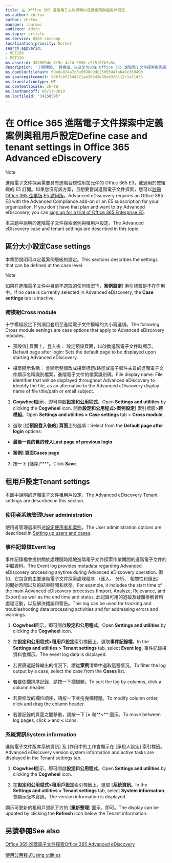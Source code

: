 ```yaml
---
title: 在 Office 365 進階電子文件探索中定義案例與租用戶設定
ms.author: chrfox
author: chrfox
manager: laurawi
audience: Admin
ms.topic: article
ms.service: O365-seccomp
localization_priority: Normal
search.appverid:
- MOE150
- MET150
ms.assetid: 383809de-7f5e-4a1d-9098-c525f67b7a9a
description: '了解標籤、 跨模組，以及您可以在 Office 365 進階電子文件探索案例層級定義的租用戶設定。  '
ms.openlocfilehash: 69e6e824a7c6a5698e9dc25095d4fab49e369490
ms.sourcegitcommit: 9d67cb52544321a430343d39eb336112c1a11d35
ms.translationtype: MT
ms.contentlocale: zh-TW
ms.lasthandoff: 05/17/2019
ms.locfileid: "34150595"
---
```

# <a name="define-case-and-tenant-settings-in-office-365-advanced-ediscovery"></a><span data-ttu-id="af6b5-103">在 Office 365 進階電子文件探索中定義案例與租用戶設定</span><span class="sxs-lookup"><span data-stu-id="af6b5-103">Define case and tenant settings in Office 365 Advanced eDiscovery</span></span>

> [!NOTE]
> <span data-ttu-id="af6b5-p101">進階電子文件探索需要具有進階合規性附加元件的 Office 365 E3，或適用於您組織的 E5 訂閱。如果您沒有該方案，且想要嘗試進階電子文件探索，您可以[註冊 Office 365 企業版 E5 試用版](https://go.microsoft.com/fwlink/p/?LinkID=698279)。</span><span class="sxs-lookup"><span data-stu-id="af6b5-p101">Advanced eDiscovery requires an Office 365 E3 with the Advanced Compliance add-on or an E5 subscription for your organization. If you don't have that plan and want to try Advanced eDiscovery, you can [sign up for a trial of Office 365 Enterprise E5](https://go.microsoft.com/fwlink/p/?LinkID=698279).</span></span> 
  
<span data-ttu-id="af6b5-106">本主題中說明的進階電子文件探索案例與租用戶設定。</span><span class="sxs-lookup"><span data-stu-id="af6b5-106">The Advanced eDiscovery case and tenant settings are described in this topic.</span></span>
  
## <a name="case-settings"></a><span data-ttu-id="af6b5-107">區分大小設定</span><span class="sxs-lookup"><span data-stu-id="af6b5-107">Case settings</span></span>

<span data-ttu-id="af6b5-108">本章節說明可以定義案例層級的設定。</span><span class="sxs-lookup"><span data-stu-id="af6b5-108">This sections describes the settings that can be defined at the case level.</span></span>
  
> [!NOTE]
> <span data-ttu-id="af6b5-109">如果在進階電子文件中目前不選取的任何情況下，**案例設定**] 索引標籤是不在作用中。</span><span class="sxs-lookup"><span data-stu-id="af6b5-109">If no case is currently selected in Advanced eDiscovery, the **Case settings** tab is inactive.</span></span> 
  
### <a name="cross-module"></a><span data-ttu-id="af6b5-110">跨模組</span><span class="sxs-lookup"><span data-stu-id="af6b5-110">Cross module</span></span>

<span data-ttu-id="af6b5-111">十字模組設定下列項目套用至進階電子文件模組的大小寫選項。</span><span class="sxs-lookup"><span data-stu-id="af6b5-111">The following Cross module settings are case options that apply to Advanced eDiscovery modules.</span></span>
  
- <span data-ttu-id="af6b5-112">預設值] 頁面上，登入後： 設定預設頁面，以啟動進階電子文件時顯示。</span><span class="sxs-lookup"><span data-stu-id="af6b5-112">Default page after login: Sets the default page to be displayed upon starting Advanced eDiscovery.</span></span>
    
- <span data-ttu-id="af6b5-113">檔案顯示名稱： 會顯示整個改成檔案標題/路徑或電子郵件主旨的進階電子文件顯示名稱識別檔案，進階電子文件的檔案識別碼。</span><span class="sxs-lookup"><span data-stu-id="af6b5-113">File display name: File identifier that will be displayed throughout Advanced eDiscovery to identify the file, as an alternative to the Advanced eDiscovery display name of file title/path or email subject.</span></span>
    
1. <span data-ttu-id="af6b5-114">**Cogwheel**圖示，即可開啟**設定和公用程式**。</span><span class="sxs-lookup"><span data-stu-id="af6b5-114">Open **Settings and utilities** by clicking the **Cogwheel** icon.</span></span> <span data-ttu-id="af6b5-115">開啟**設定和公用程式\>案例設定**] 索引標籤\>**跨模組**。</span><span class="sxs-lookup"><span data-stu-id="af6b5-115">Open **Settings and utilities \> Case settings** tab \> **Cross module**.</span></span> 
    
2. <span data-ttu-id="af6b5-116">選取 [從**預設登入後的] 頁面上**的選項：</span><span class="sxs-lookup"><span data-stu-id="af6b5-116">Select from the **Default page after login** options:</span></span> 
    
  - <span data-ttu-id="af6b5-117">**最後一頁的舊的登入**</span><span class="sxs-lookup"><span data-stu-id="af6b5-117">**Last page of previous login**</span></span>
    
  - <span data-ttu-id="af6b5-118">**案例] 頁面**</span><span class="sxs-lookup"><span data-stu-id="af6b5-118">**Cases page**</span></span>
    
3. <span data-ttu-id="af6b5-119">按一下 [儲存]\*\*\*\*。</span><span class="sxs-lookup"><span data-stu-id="af6b5-119">Click **Save**.</span></span>
    
## <a name="tenant-settings"></a><span data-ttu-id="af6b5-120">租用戶設定</span><span class="sxs-lookup"><span data-stu-id="af6b5-120">Tenant settings</span></span>

<span data-ttu-id="af6b5-121">本節中說明的進階電子文件租用戶設定。</span><span class="sxs-lookup"><span data-stu-id="af6b5-121">The Advanced eDiscovery Tenant settings are described in this section.</span></span>
  
### <a name="user-administration"></a><span data-ttu-id="af6b5-122">使用者系統管理</span><span class="sxs-lookup"><span data-stu-id="af6b5-122">User administration</span></span>

<span data-ttu-id="af6b5-123">使用者管理選項所述[設定使用者和案例](set-up-users-and-cases-in-advanced-ediscovery.md)。</span><span class="sxs-lookup"><span data-stu-id="af6b5-123">The User administration options are described in [Setting up users and cases](set-up-users-and-cases-in-advanced-ediscovery.md).</span></span>
  
### <a name="event-log"></a><span data-ttu-id="af6b5-124">事件記錄檔</span><span class="sxs-lookup"><span data-stu-id="af6b5-124">Event log</span></span>

<span data-ttu-id="af6b5-125">事件記錄檔會提供關於處理隨時隨地進階電子文件探索作業期間的進階電子文件的中繼資料。</span><span class="sxs-lookup"><span data-stu-id="af6b5-125">The Event log provides metadata regarding Advanced eDiscovery processing anytime during Advanced eDiscovery operation.</span></span> <span data-ttu-id="af6b5-126">例如，它包含的主要進階電子文件探索處理程序 （匯入、 分析、 相關性和匯出） 的開始時間以及的結束時間和狀態。</span><span class="sxs-lookup"><span data-stu-id="af6b5-126">For example, it includes the start time of the main Advanced eDiscovery processes (Import, Analyze, Relevance, and Export) as well as the end time and status.</span></span> <span data-ttu-id="af6b5-127">此記錄可用的追蹤及疑難排解資料處理活動，以及解決錯誤和警告。</span><span class="sxs-lookup"><span data-stu-id="af6b5-127">This log can be used for tracking and troubleshooting data processing activities and for addressing errors and warnings.</span></span>
  
1. <span data-ttu-id="af6b5-128">**Cogwheel**圖示，即可開啟**設定和公用程式**。</span><span class="sxs-lookup"><span data-stu-id="af6b5-128">Open **Settings and utilities** by clicking the **Cogwheel** icon.</span></span> 
    
2. <span data-ttu-id="af6b5-129">在**設定和公用程式\>租用戶設定**索引標籤上，選取**事件記錄檔**。</span><span class="sxs-lookup"><span data-stu-id="af6b5-129">In the **Settings and utilities \> Tenant settings** tab, select **Event log**.</span></span> <span data-ttu-id="af6b5-130">事件記錄檔資料會顯示。</span><span class="sxs-lookup"><span data-stu-id="af6b5-130">The event log data is displayed.</span></span>
    
  - <span data-ttu-id="af6b5-131">若要篩選記錄輸出的情況下，請從**案例**清單中選取這種情況。</span><span class="sxs-lookup"><span data-stu-id="af6b5-131">To filter the log output by a case, select the case from the **Cases** list.</span></span> 
    
  - <span data-ttu-id="af6b5-132">若要依欄排序記錄，請按一下欄標題。</span><span class="sxs-lookup"><span data-stu-id="af6b5-132">To sort the log by columns, click a column header.</span></span> 
    
  - <span data-ttu-id="af6b5-133">若要修改的欄位順序，請按一下並拖曳欄標題。</span><span class="sxs-lookup"><span data-stu-id="af6b5-133">To modify column order, click and drag the column header.</span></span>
    
  - <span data-ttu-id="af6b5-134">若要記錄的頁面之間移動，請按一下 [**\>** 和**\<** 圖示。</span><span class="sxs-lookup"><span data-stu-id="af6b5-134">To move between log pages, click **\>** and **\<** icons.</span></span> 
    
### <a name="system-information"></a><span data-ttu-id="af6b5-135">系統資訊</span><span class="sxs-lookup"><span data-stu-id="af6b5-135">System information</span></span>

<span data-ttu-id="af6b5-136">進階電子文件版本系統資訊] 及 [作用中的工作會顯示在 [承租人設定] 索引標籤。</span><span class="sxs-lookup"><span data-stu-id="af6b5-136">Advanced eDiscovery version system information and active tasks are displayed in the Tenant settings tab.</span></span>
  
1. <span data-ttu-id="af6b5-137">**Cogwheel**圖示，即可開啟**設定和公用程式**。</span><span class="sxs-lookup"><span data-stu-id="af6b5-137">Open **Settings and utilities** by clicking the **Cogwheel** icon.</span></span> 
    
2. <span data-ttu-id="af6b5-138">在**設定和公用程式\>租用戶設定**索引標籤上，選取 [**系統資訊**。</span><span class="sxs-lookup"><span data-stu-id="af6b5-138">In the **Settings and utilities \> Tenant settings** tab, select **System information**.</span></span> <span data-ttu-id="af6b5-139">會顯示版本資訊。</span><span class="sxs-lookup"><span data-stu-id="af6b5-139">The version information is displayed.</span></span>
    
<span data-ttu-id="af6b5-140">顯示可更新的租用戶資訊下方的 [**重新整理**] 圖示，即可。</span><span class="sxs-lookup"><span data-stu-id="af6b5-140">The display can be updated by clicking the **Refresh** icon below the Tenant information.</span></span> 
  
## <a name="see-also"></a><span data-ttu-id="af6b5-141">另請參閱</span><span class="sxs-lookup"><span data-stu-id="af6b5-141">See also</span></span>

[<span data-ttu-id="af6b5-142">Office 365 進階電子文件探索</span><span class="sxs-lookup"><span data-stu-id="af6b5-142">Office 365 Advanced eDiscovery</span></span>](office-365-advanced-ediscovery.md)
  
[<span data-ttu-id="af6b5-143">使用公用程式</span><span class="sxs-lookup"><span data-stu-id="af6b5-143">Using utilities</span></span>](use-advanced-ediscovery-utilities.md)

